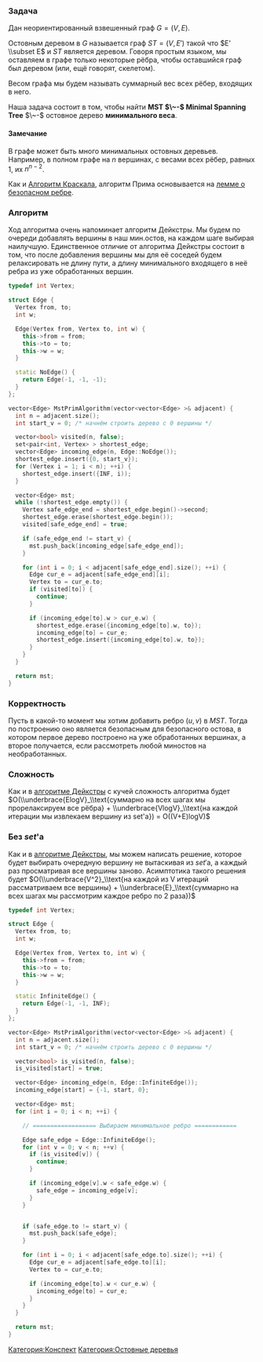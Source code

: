 ### Задача

Дан неориентированный взвешенный граф $G=(V, E)$.

Остовным деревом в $G$ называется граф $ST=(V, E')$ такой что $E'
\\subset E$ и $ST$ является деревом. Говоря простым языком, мы оставляем
в графе только некоторые рёбра, чтобы оставшийся граф был деревом (или,
ещё говорят, скелетом).

Весом графа мы будем называть суммарный вес всех рёбер, входящих в него.

Наша задача состоит в том, чтобы найти **MST $\~-$ Minimal Spanning
Tree** $\~-$ остовное дерево **минимального веса**.

#### Замечание

В графе может быть много минимальных остовных деревьев. Например, в
полном графе на $n$ вершинах, с весами всех рёбер, равных $1$, их
$n^{n-2}$.

Как и [Алгоритм Краскала](Алгоритм_Краскала "wikilink"), алгоритм Прима
основывается на [лемме о безопасном
ребре](Лемма_о_безопасном_ребре "wikilink").

### Алгоритм

Ход алгоритма очень напоминает алгоритм Дейкстры. Мы будем по очереди
добавлять вершины в наш мин.остов, на каждом шаге выбирая наилучшую.
Единственное отличие от алгоритма Дейкстры состоит в том, что после
добавления вершины мы для её соседей будем релаксировать не длину
пути, а длину минимального входящего в неё ребра из уже обработанных
вершин.

``` C++
typedef int Vertex;

struct Edge {
  Vertex from, to;
  int w;

  Edge(Vertex from, Vertex to, int w) {
    this->from = from;
    this->to = to;
    this->w = w;
  }

  static NoEdge() {
    return Edge(-1, -1, -1);
  }
};

vector<Edge> MstPrimAlgorithm(vector<vector<Edge> >& adjacent) {
  int n = adjacent.size();
  int start_v = 0; /* начнём строить дерево с 0 вершины */

  vector<bool> visited(n, false);
  set<pair<int, Vertex> > shortest_edge;
  vector<Edge> incoming_edge(n, Edge::NoEdge());
  shortest_edge.insert({0, start_v});
  for (Vertex i = 1; i < n); ++i) {
    shortest_edge.insert({INF, i));
  }

  vector<Edge> mst;
  while (!shortest_edge.empty()) {
    Vertex safe_edge_end = shortest_edge.begin()->second;
    shortest_edge.erase(shortest_edge.begin());
    visited[safe_edge_end] = true;

    if (safe_edge_end != start_v) {
      mst.push_back(incoming_edge[safe_edge_end]);
    }

    for (int i = 0; i < adjacent[safe_edge_end].size(); ++i) {
      Edge cur_e = adjacent[safe_edge_end][i];
      Vertex to = cur_e.to;
      if (visited[to]) {
        continue;
      }

      if (incoming_edge[to].w > cur_e.w) {
        shortest_edge.erase({incoming_edge[to].w, to});
        incoming_edge[to] = cur_e;
        shortest_edge.insert({incoming_edge[to].w, to});
      }
    }
  }

  return mst;
}
```

### Корректность

Пусть в какой-то момент мы хотим добавить ребро $(u, v)$ в $MST$. Тогда
по построению оно является безопасным для безопасного остова, в котором
первое дерево построено на уже обработанных вершинах, а второе
получается, если рассмотреть любой миностов на необработанных.

### Сложность

Как и в [алгоритме
Дейкстры](Алгоритм_Дейкстры#Как_брать_минимальную_вершину? "wikilink")
с кучей сложность алгоритма будет
$O(\\underbrace{ElogV}_\\text{суммарно на всех шагах мы
прорелаксируем все рёбра} + \\underbrace{VlogV}_\\text{на
каждой итерации мы извлекаем вершину из set'а}) = O((V+E)logV)$

### Без $set$'а

Как и в [алгоритме
Дейкстры](Алгоритм_Дейкстры#Как_брать_минимальную_вершину? "wikilink"),
мы можем написать решение, которое будет выбирать очередную вершину не
вытаскивая из $set'$а, а каждый раз просматривая все вершины заново.
Асимптотика такого решения будет $O(\\underbrace{V^2}_\\text{на
каждой из V итераций рассматриваем все вершины} +
\\underbrace{E}_\\text{суммарно на всех шагах мы рассмотрим каждое
ребро по 2 раза})$

``` C++
typedef int Vertex;

struct Edge {
  Vertex from, to;
  int w;

  Edge(Vertex from, Vertex to, int w) {
    this->from = from;
    this->to = to;
    this->w = w;
  }

  static InfiniteEdge() {
    return Edge(-1, -1, INF);
  }
};

vector<Edge> MstPrimAlgorithm(vector<vector<Edge> >& adjacent) {
  int n = adjacent.size();
  int start_v = 0; /* начнём строить дерево с 0 вершины */

  vector<bool> is_visited(n, false);
  is_visited[start] = true;

  vector<Edge> incoming_edge(n, Edge::InfiniteEdge());
  incoming_edge[start] = {-1, start, 0};

  vector<Edge> mst;
  for (int i = 0; i < n; ++i) {

    // ================== Выбираем минимальное ребро ============

    Edge safe_edge = Edge::InfiniteEdge();
    for (int v = 0; v < n; ++v) {
      if (is_visited[v]) {
        continue;
      }

      if (incoming_edge[v].w < safe_edge.w) {
        safe_edge = incoming_edge[v];
      }
    }


    if (safe_edge.to != start_v) {
      mst.push_back(safe_edge);
    }

    for (int i = 0; i < adjacent[safe_edge.to].size(); ++i) {
      Edge cur_e = adjacent[safe_edge.to][i];
      Vertex to = cur_e.to;

      if (incoming_edge[to].w < cur_e.w) {
        incoming_edge[to] = cur_e;
      }
    }
  }

  return mst;
}
```

[Категория:Конспект](Категория:Конспект "wikilink") [Категория:Остовные
деревья](Категория:Остовные_деревья "wikilink")